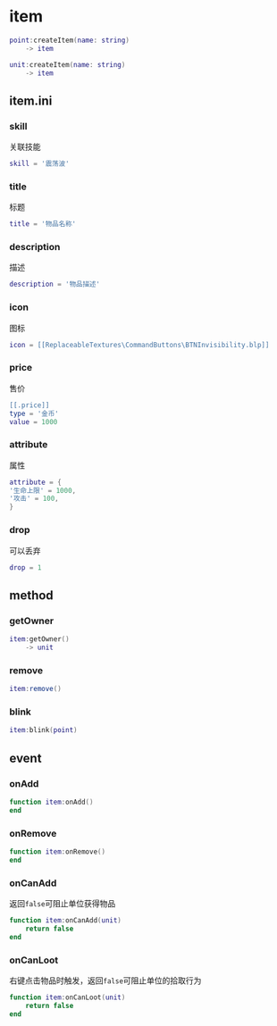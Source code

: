 # item
```lua
point:createItem(name: string)
    -> item

unit:createItem(name: string)
    -> item
```

## item.ini

### skill
关联技能

```lua
skill = '震荡波'
```

### title
标题

```lua
title = '物品名称'
```

### description
描述

```lua
description = '物品描述'
```

### icon
图标

```lua
icon = [[ReplaceableTextures\CommandButtons\BTNInvisibility.blp]]
```

### price
售价

```lua
[[.price]]
type = '金币'
value = 1000
```

### attribute
属性

```lua
attribute = {
'生命上限' = 1000,
'攻击' = 100,
}
```

### drop
可以丢弃

```lua
drop = 1
```

## method

### getOwner
```lua
item:getOwner()
    -> unit
```

### remove
```lua
item:remove()
```

### blink
```lua
item:blink(point)
```

## event

### onAdd
```lua
function item:onAdd()
end
```

### onRemove
```lua
function item:onRemove()
end
```

### onCanAdd

返回`false`可阻止单位获得物品

```lua
function item:onCanAdd(unit)
    return false
end
```

### onCanLoot

右键点击物品时触发，返回`false`可阻止单位的拾取行为

```lua
function item:onCanLoot(unit)
    return false
end
```

